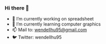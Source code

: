 ### Hi there 👋

- 🔭 I’m currently working on spreadsheet
- 🌱 I’m currently learning computer graphics
- 📫 Mail to: wendellhu95@gmail.com
- 🐦 Twitter: wendellhu95

<!--
**wendellhu95/wendellhu95** is a ✨ _special_ ✨ repository because its `README.md` (this file) appears on your GitHub profile.

Here are some ideas to get you started:

- 🔭 I’m currently working on ...
- 🌱 I’m currently learning ...
- 👯 I’m looking to collaborate on ...
- 🤔 I’m looking for help with ...
- 💬 Ask me about ...
- 📫 How to reach me: ...
- 😄 Pronouns: ...
- ⚡ Fun fact: ...
-->
